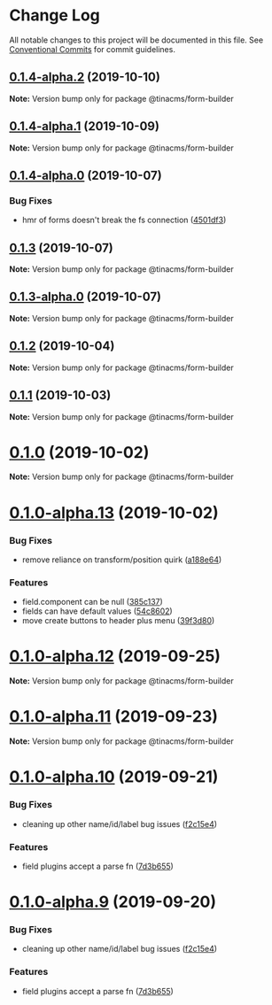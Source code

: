 # Change Log

All notable changes to this project will be documented in this file.
See [Conventional Commits](https://conventionalcommits.org) for commit guidelines.

## [0.1.4-alpha.2](https://github.com/tinacms/tinacms/compare/@tinacms/form-builder@0.1.1...@tinacms/form-builder@0.1.4-alpha.2) (2019-10-10)

**Note:** Version bump only for package @tinacms/form-builder





## [0.1.4-alpha.1](https://github.com/tinacms/tinacms/compare/@tinacms/form-builder@0.1.1...@tinacms/form-builder@0.1.4-alpha.1) (2019-10-09)

**Note:** Version bump only for package @tinacms/form-builder





## [0.1.4-alpha.0](https://github.com/tinacms/tinacms/compare/@tinacms/form-builder@0.1.3...@tinacms/form-builder@0.1.4-alpha.0) (2019-10-07)


### Bug Fixes

* hmr of forms doesn't break the fs connection ([4501df3](https://github.com/tinacms/tinacms/commit/4501df3))





## [0.1.3](https://github.com/tinacms/tinacms/compare/@tinacms/form-builder@0.1.3-alpha.0...@tinacms/form-builder@0.1.3) (2019-10-07)

**Note:** Version bump only for package @tinacms/form-builder





## [0.1.3-alpha.0](https://github.com/tinacms/tinacms/compare/@tinacms/form-builder@0.1.1...@tinacms/form-builder@0.1.3-alpha.0) (2019-10-07)

**Note:** Version bump only for package @tinacms/form-builder





## [0.1.2](https://github.com/tinacms/tinacms/compare/@tinacms/form-builder@0.1.2-alpha.0...@tinacms/form-builder@0.1.2) (2019-10-04)

**Note:** Version bump only for package @tinacms/form-builder





## [0.1.1](https://github.com/tinacms/tinacms/compare/@tinacms/form-builder@0.1.0...@tinacms/form-builder@0.1.1) (2019-10-03)

**Note:** Version bump only for package @tinacms/form-builder





# [0.1.0](https://github.com/tinacms/tinacms/compare/@tinacms/form-builder@0.1.0-alpha.13...@tinacms/form-builder@0.1.0) (2019-10-02)

**Note:** Version bump only for package @tinacms/form-builder





# [0.1.0-alpha.13](https://github.com/tinacms/tinacms/compare/@tinacms/form-builder@0.1.0-alpha.12...@tinacms/form-builder@0.1.0-alpha.13) (2019-10-02)


### Bug Fixes

* remove reliance on transform/position quirk ([a188e64](https://github.com/tinacms/tinacms/commit/a188e64))


### Features

* field.component can be null ([385c137](https://github.com/tinacms/tinacms/commit/385c137))
* fields can have default values ([54c8602](https://github.com/tinacms/tinacms/commit/54c8602))
* move create buttons to header plus menu ([39f3d80](https://github.com/tinacms/tinacms/commit/39f3d80))





# [0.1.0-alpha.12](https://github.com/tinacms/tinacms/compare/@tinacms/form-builder@0.1.0-alpha.11...@tinacms/form-builder@0.1.0-alpha.12) (2019-09-25)

**Note:** Version bump only for package @tinacms/form-builder





# [0.1.0-alpha.11](https://github.com/tinacms/tinacms/compare/@tinacms/form-builder@0.1.0-alpha.10...@tinacms/form-builder@0.1.0-alpha.11) (2019-09-23)

**Note:** Version bump only for package @tinacms/form-builder





# [0.1.0-alpha.10](https://github.com/tinacms/tinacms/compare/@tinacms/form-builder@0.1.0-alpha.8...@tinacms/form-builder@0.1.0-alpha.10) (2019-09-21)


### Bug Fixes

* cleaning up other name/id/label bug issues ([f2c15e4](https://github.com/tinacms/tinacms/commit/f2c15e4))


### Features

* field plugins accept a parse fn ([7d3b655](https://github.com/tinacms/tinacms/commit/7d3b655))





# [0.1.0-alpha.9](https://github.com/tinacms/tinacms/compare/@tinacms/form-builder@0.1.0-alpha.8...@tinacms/form-builder@0.1.0-alpha.9) (2019-09-20)


### Bug Fixes

* cleaning up other name/id/label bug issues ([f2c15e4](https://github.com/tinacms/tinacms/commit/f2c15e4))


### Features

* field plugins accept a parse fn ([7d3b655](https://github.com/tinacms/tinacms/commit/7d3b655))

